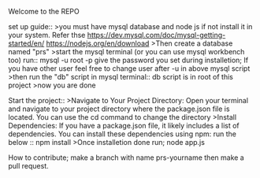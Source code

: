 Welcome to the REPO

set up guide::
    >you must have mysql database and node js if not install it in your system. 
        Refer thse
            https://dev.mysql.com/doc/mysql-getting-started/en/
            https://nodejs.org/en/download
    >Then create a database named "prs"
    >start the mysql terminal (or you can use mysql workbench too)
        run:: mysql -u root -p
        give the password you set during installetion; If you have other user feel free to change user after -u in above mysql script
    >then run the "db" script in mysql terminal::
        db script is in root of this project
    >now you are done


Start the project::
    >Navigate to Your Project Directory: Open your terminal and navigate to your project directory where the package.json file is located. You can use the cd command to change the directory
    >Install Dependencies: If you have a package.json file, it likely includes a list of dependencies. You can install these dependencies using npm:
        run the below ::
            npm install
    >Once installetion done run;
             node app.js

How to contribute;
    make a branch with name 
        prs-yourname
    then make a pull request.
    
    
    

